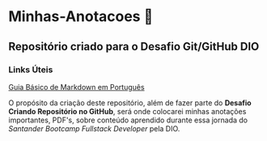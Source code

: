 # Minhas-Anotacoes 🤔

## Repositório criado para o Desafio Git/GitHub DIO

### Links Úteis
[Guia Básico de Markdown em Português](https://docs.pipz.com/central-de-ajuda/learning-center/guia-basico-de-markdown#open)

O propósito da criação deste repositório, além de fazer parte do **Desafio Criando Repositório no GitHub**, será onde colocarei minhas anotações importantes, PDF's, sobre conteúdo aprendido durante essa jornada do _Santander Bootcamp Fullstack Developer_ pela DIO.
